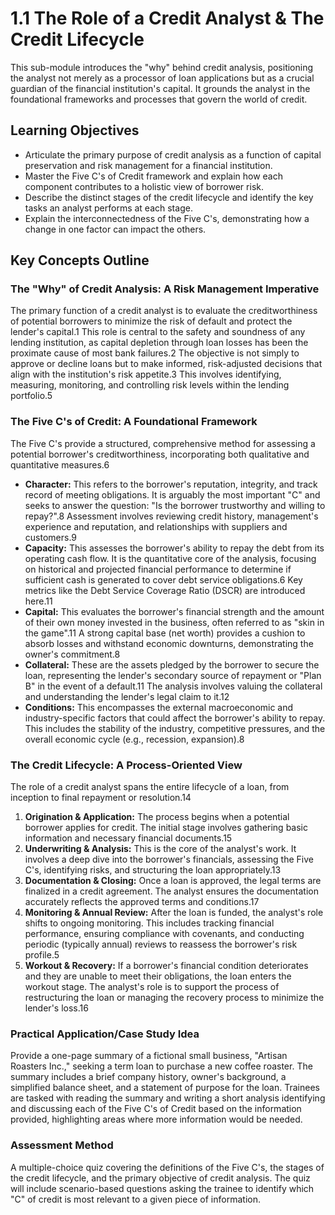 # 1.1 The Role of a Credit Analyst & The Credit Lifecycle

This sub-module introduces the "why" behind credit analysis, positioning the analyst not merely as a processor of loan applications but as a crucial guardian of the financial institution's capital. It grounds the analyst in the foundational frameworks and processes that govern the world of credit.

## Learning Objectives

- Articulate the primary purpose of credit analysis as a function of capital preservation and risk management for a financial institution.
- Master the Five C's of Credit framework and explain how each component contributes to a holistic view of borrower risk.
- Describe the distinct stages of the credit lifecycle and identify the key tasks an analyst performs at each stage.
- Explain the interconnectedness of the Five C's, demonstrating how a change in one factor can impact the others.

## Key Concepts Outline

### The "Why" of Credit Analysis: A Risk Management Imperative
The primary function of a credit analyst is to evaluate the creditworthiness of potential borrowers to minimize the risk of default and protect the lender's capital.1
This role is central to the safety and soundness of any lending institution, as capital depletion through loan losses has been the proximate cause of most bank failures.2
The objective is not simply to approve or decline loans but to make informed, risk-adjusted decisions that align with the institution's risk appetite.3 This involves identifying, measuring, monitoring, and controlling risk levels within the lending portfolio.5

### The Five C's of Credit: A Foundational Framework
The Five C's provide a structured, comprehensive method for assessing a potential borrower's creditworthiness, incorporating both qualitative and quantitative measures.6
- **Character:** This refers to the borrower's reputation, integrity, and track record of meeting obligations. It is arguably the most important "C" and seeks to answer the question: "Is the borrower trustworthy and willing to repay?".8 Assessment involves reviewing credit history, management's experience and reputation, and relationships with suppliers and customers.9
- **Capacity:** This assesses the borrower's ability to repay the debt from its operating cash flow. It is the quantitative core of the analysis, focusing on historical and projected financial performance to determine if sufficient cash is generated to cover debt service obligations.6 Key metrics like the Debt Service Coverage Ratio (DSCR) are introduced here.11
- **Capital:** This evaluates the borrower's financial strength and the amount of their own money invested in the business, often referred to as "skin in the game".11 A strong capital base (net worth) provides a cushion to absorb losses and withstand economic downturns, demonstrating the owner's commitment.8
- **Collateral:** These are the assets pledged by the borrower to secure the loan, representing the lender's secondary source of repayment or "Plan B" in the event of a default.11 The analysis involves valuing the collateral and understanding the lender's legal claim to it.12
- **Conditions:** This encompasses the external macroeconomic and industry-specific factors that could affect the borrower's ability to repay. This includes the stability of the industry, competitive pressures, and the overall economic cycle (e.g., recession, expansion).8

### The Credit Lifecycle: A Process-Oriented View
The role of a credit analyst spans the entire lifecycle of a loan, from inception to final repayment or resolution.14
1.  **Origination & Application:** The process begins when a potential borrower applies for credit. The initial stage involves gathering basic information and necessary financial documents.15
2.  **Underwriting & Analysis:** This is the core of the analyst's work. It involves a deep dive into the borrower's financials, assessing the Five C's, identifying risks, and structuring the loan appropriately.13
3.  **Documentation & Closing:** Once a loan is approved, the legal terms are finalized in a credit agreement. The analyst ensures the documentation accurately reflects the approved terms and conditions.17
4.  **Monitoring & Annual Review:** After the loan is funded, the analyst's role shifts to ongoing monitoring. This includes tracking financial performance, ensuring compliance with covenants, and conducting periodic (typically annual) reviews to reassess the borrower's risk profile.5
5.  **Workout & Recovery:** If a borrower's financial condition deteriorates and they are unable to meet their obligations, the loan enters the workout stage. The analyst's role is to support the process of restructuring the loan or managing the recovery process to minimize the lender's loss.16

### Practical Application/Case Study Idea

Provide a one-page summary of a fictional small business, "Artisan Roasters Inc.," seeking a term loan to purchase a new coffee roaster. The summary includes a brief company history, owner's background, a simplified balance sheet, and a statement of purpose for the loan. Trainees are tasked with reading the summary and writing a short analysis identifying and discussing each of the Five C's of Credit based on the information provided, highlighting areas where more information would be needed.

### Assessment Method

A multiple-choice quiz covering the definitions of the Five C's, the stages of the credit lifecycle, and the primary objective of credit analysis. The quiz will include scenario-based questions asking the trainee to identify which "C" of credit is most relevant to a given piece of information.
